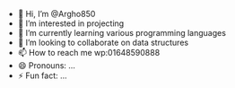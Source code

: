 - 👋 Hi, I’m @Argho850
- 👀 I’m interested in projecting
- 🌱 I’m currently learning various programming languages
- 💞️ I’m looking to collaborate on data structures
- 📫 How to reach me wp:01648590888
- 😄 Pronouns: ...
- ⚡ Fun fact: ...

<!---
Argho850/Argho850 is a ✨ special ✨ repository because its `README.md` (this file) appears on your GitHub profile.
You can click the Preview link to take a look at your changes.
--->
